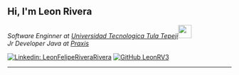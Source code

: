 <h2> Hi, I'm Leon Rivera</h2>

<p><em>Software Enginner at <a href="http://www.unb.br">Universidad Tecnologica Tula Tepeji</a><img src="https://media.giphy.com/media/fYSnHlufseco8Fh93Z/giphy.gif" width="30"></br>Jr Developer Java at <a href="praxisglobe.com">Praxis</a> <!--<img src="https://media.giphy.com/media/WUlplcMpOCEmTGBtBW/giphy.gif" width="30"> -->
</em></p>


[![Linkedin: LeonFelipeRiveraRivera](https://img.shields.io/badge/-thaianebraga-blue?style=flat-square&logo=Linkedin&logoColor=white&link=https://www.linkedin.com/in/thaianebraga/)](https://www.linkedin.com/in/thaianebraga/)
[![GitHub LeonRV3](https://img.shields.io/github/followers/thaiane?label=follow&style=social)](https://github.com/)



---
